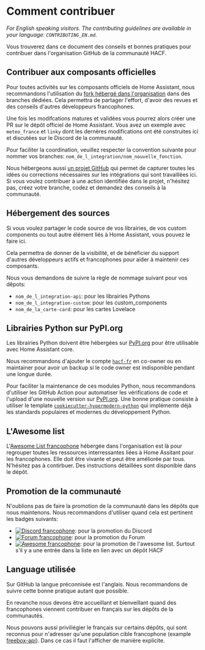 # Comment contribuer

_For English speaking visitors. The contributing guidelines are available in your language: `CONTRIBUTING_EN.md`._

Vous trouverez dans ce document des conseils et bonnes pratiques pour contribuer
dans l'organisation GitHub de la communauté HACF.

## Contribuer aux composants officielles

Pour toutes activités sur les composants officiels de Home Assistant, nous recommandons l'utilisation du [fork hébergé dans l'organisation](https://github.com/hacf-fr/home-assistant-core) dans
des branches dédiées. Cela permettra de partager l'effort, d'avoir des revues
et des conseils d'autres développeurs francophones.

Une fois les modifcations matures et validées vous pourrez alors créer une PR
sur le dépôt officiel de Home Assistant. Vous avez un exemple avec `meteo_france` et `linky` dont les dernères modifications
ont été construites ici et discutées sur le Discord de la communauté.

Pour faciliter la coordination, veuillez respecter la convention suivante pour
nommer vos branches: `nom_de_l_integration/nom_nouvelle_fonction`.

Nous hébergeons aussi [un projet GitHub](https://github.com/hacf-fr/home-assistant-core/projects/1)
qui permet de capturer toutes les idées ou corrections nécessaires sur les
intégrations qui sont travaillées ici. Si vous voulez contribuer à une action identifiée dans le projet, n'hésitez pas,
créez votre branche, codez et demandez des conseils à la communauté.

## Hébergement des sources

Si vous voulez partager le code source de vos librairies, de vos custom components
ou tout autre élément liés à Home Assistant, vous pouvez le faire ici.

Cela permettra de donner de la visibilité, et de bénéficier du support d'autres
développeurs actifs et francophones pour aider à maintenir ces composants.

Nous vous demandons de suivre la règle de nommage suivant pour vos dêpots:

- `nom_de_l_integration-api`: pour les librairies Pythons
- `nom_de_l_integration-custom`: pour les custom_components
- `nom_de_la_carte-card`: pour les cartes Lovelace

## Librairies Python sur PyPI.org

Les librairies Python doivent être hébergées sur [PyPI.org](https://pypi.org) pour être utilisable avec Home Assistant core. 

Nous recommandons d'ajouter le compte [`hacf-fr`](https://pypi.org/user/hacf-fr/) en co-owner ou en maintainer pour avoir un backup si le code owner est indisponible pendant une longue durée.

Pour faciliter la maintenance de ces modules Python, nous recommandons d'utiliser les GitHub Action pour automatiser les vérifications de code et l'upload d'une nouvelle version sur [PyPI.org](https://pypi.org). Une bonne pratique consiste à utiliser le template [`cookiecutter-hypermodern-python`](https://github.com/cjolowicz/cookiecutter-hypermodern-python) qui implémente déjà les standards populaires et modernes du développement Python.

## L'Awesome list

L'[Awesome List francophone](https://awesome.hacf.fr)
hébergée dans l'organisation est là pour regrouper toutes les ressources interressantes liées à Home Assitant
pour les francophones. Elle doit être vivante et peut être améliorée par tous.
N'hésitez pas à contirbuer. Des instructions détaillées sont disponible dans le
dépôt.

## Promotion de la communauté

N'oublions pas de faire la promotion de la communauté dans les dépôts que nous maintenons.
Nous recommandons d'utiliser quand cela est pertinent les badges suivants:

* [![Discord francophone][discord-shield-fr]][discord-fr]: pour la promotion du Discord
* [![Forum francophone][forum-shield-fr]][forum-fr]: pour la promotion du Forum
* [![Awesome francophone][awesome-shield]][awesome-fr]: pour la promotion de l'awesome list. Surtout s'il y a une entrée dans la liste en lien avec un dépôt HACF

## Language utilisée

Sur GitHub la langue préconnisée est l'anglais. Nous recommandons de suivre cette bonne pratique autant que possible.

En revanche nous devons être accueillant et bienveillant quand des francophones viennent contribuer en français sur les dépôts de la communautés.

Nous pouvons aussi priviliégier le français sur certains dépôts, qui sont reconnus pour n'adresser qu'une population cible francophone (example [freebox-api](https://github.com/hacf-fr/freebox-api)).
Dans ce cas il faut l'afficher de manière explicite.

[awesome-shield]: https://awesome.re/badge.svg
[awesome-fr]: https://awesome.hacf.fr
[forum-shield-fr]: https://img.shields.io/discourse/topics?label=Forum%20francophone%20HACF&logo=discourse&server=https%3A%2F%2Fforum.hacf.fr%2F
[forum-fr]: https://forum.hacf.fr/
[discord-shield-fr]: https://img.shields.io/discord/706096417000652840?label=Discord%20francophone%20HACF&logo=discord
[discord-fr]: https://discord.com/invite/PaZFEjX
